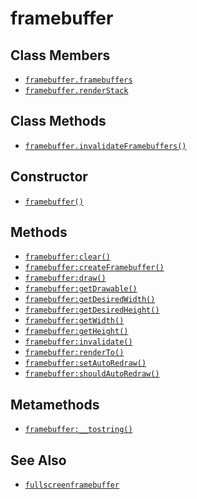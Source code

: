 framebuffer
===========

Class Members
-------------

* [`framebuffer.framebuffers`](api/framebuffer.framebuffers)
* [`framebuffer.renderStack`](api/framebuffer.renderStack)

Class Methods
-------------

* [`framebuffer.invalidateFramebuffers()`](api/framebuffer.invalidateFramebuffers)

Constructor
-----------

* [`framebuffer()`](api/framebuffer.framebuffer)

Methods
-------

* [`framebuffer:clear()`](api/framebuffer.clear)
* [`framebuffer:createFramebuffer()`](api/framebuffer:createFramebuffer)
* [`framebuffer:draw()`](api/framebuffer.draw)
* [`framebuffer:getDrawable()`](api/framebuffer.getDrawable)
* [`framebuffer:getDesiredWidth()`](api/framebuffer.getDesiredWidth)
* [`framebuffer:getDesiredHeight()`](api/framebuffer.getDesiredHeight)
* [`framebuffer:getWidth()`](api/framebuffer.getWidth)
* [`framebuffer:getHeight()`](api/framebuffer.getHeight)
* [`framebuffer:invalidate()`](api/framebuffer.invalidate)
* [`framebuffer:renderTo()`](api/framebuffer.renderTo)
* [`framebuffer:setAutoRedraw()`](api/framebuffer.setAutoRedraw)
* [`framebuffer:shouldAutoRedraw()`](api/framebuffer.shouldAutoRedraw)

Metamethods
-----------

* [`framebuffer:__tostring()`](api/framebuffer.__tostring)

See Also
--------

* [`fullscreenframebuffer`](api/fullscreenframebuffer)
